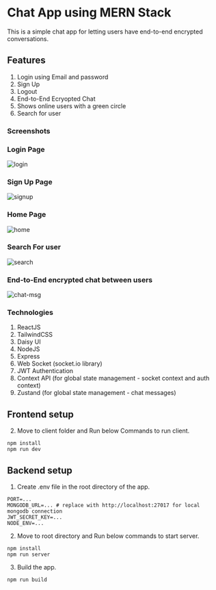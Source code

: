 # Chat App using MERN Stack
This is a simple chat app for letting users have end-to-end encrypted conversations.

## Features
1. Login using Email and password
2. Sign Up
3. Logout
4. End-to-End Ecryopted Chat
5. Shows online users with a green circle
6. Search for user

### Screenshots

### Login Page

![login](https://github.com/user-attachments/assets/866e9e44-0875-4025-9d50-e51757938b02)

### Sign Up Page

![signup](https://github.com/user-attachments/assets/da1406ba-3155-49ad-809e-0ce5ef133715)

### Home Page

![home](https://github.com/user-attachments/assets/f1b98fef-0ffc-4bd4-b701-89d3192e1564)

### Search For user

![search](https://github.com/user-attachments/assets/299816d7-b0d6-404d-b9e6-a4097f934ee0)

### End-to-End encrypted chat between users

![chat-msg](https://github.com/user-attachments/assets/80da6d1a-e969-4944-a454-f88ed6cc2e5f)

### Technologies
1. ReactJS
2. TailwindCSS
3. Daisy UI
4. NodeJS
5. Express
6. Web Socket (socket.io library)
7. JWT Authentication
8. Context API (for global state management - socket context and auth context)
9. Zustand (for global state management - chat messages)

## Frontend setup
2. Move to client folder and Run below Commands to run client.
```
npm install
npm run dev
```

## Backend setup
1. Create .env file in the root directory of the app.
```
PORT=...
MONGODB_URL=... # replace with http://localhost:27017 for local mongodb connection
JWT_SECRET_KEY=...
NODE_ENV=...
```
2. Move to root directory and Run below commands to start server.
```
npm install
npm run server
```
3. Build the app.
```
npm run build
```
